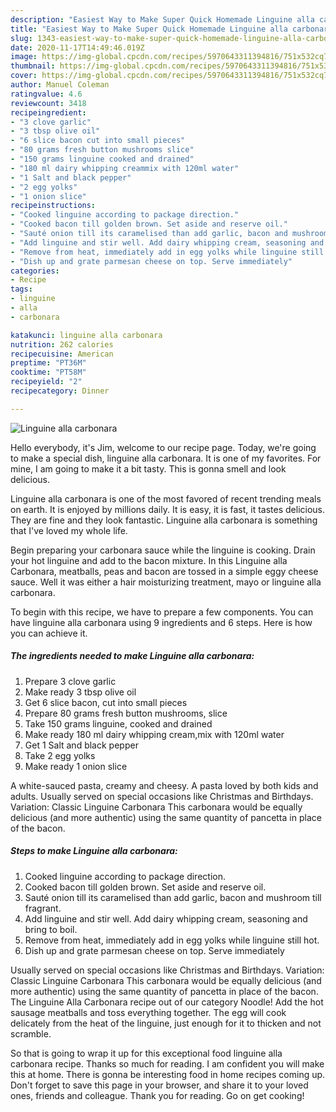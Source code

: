 ```yaml
---
description: "Easiest Way to Make Super Quick Homemade Linguine alla carbonara"
title: "Easiest Way to Make Super Quick Homemade Linguine alla carbonara"
slug: 1343-easiest-way-to-make-super-quick-homemade-linguine-alla-carbonara
date: 2020-11-17T14:49:46.019Z
image: https://img-global.cpcdn.com/recipes/5970643311394816/751x532cq70/linguine-alla-carbonara-recipe-main-photo.jpg
thumbnail: https://img-global.cpcdn.com/recipes/5970643311394816/751x532cq70/linguine-alla-carbonara-recipe-main-photo.jpg
cover: https://img-global.cpcdn.com/recipes/5970643311394816/751x532cq70/linguine-alla-carbonara-recipe-main-photo.jpg
author: Manuel Coleman
ratingvalue: 4.6
reviewcount: 3418
recipeingredient:
- "3 clove garlic"
- "3 tbsp olive oil"
- "6 slice bacon cut into small pieces"
- "80 grams fresh button mushrooms slice"
- "150 grams linguine cooked and drained"
- "180 ml dairy whipping creammix with 120ml water"
- "1 Salt and black pepper"
- "2 egg yolks"
- "1 onion slice"
recipeinstructions:
- "Cooked linguine according to package direction."
- "Cooked bacon till golden brown. Set aside and reserve oil."
- "Sauté onion till its caramelised than add garlic, bacon and mushroom till fragrant."
- "Add linguine and stir well. Add dairy whipping cream, seasoning and bring to boil."
- "Remove from heat, immediately add in egg yolks while linguine still hot."
- "Dish up and grate parmesan cheese on top. Serve immediately"
categories:
- Recipe
tags:
- linguine
- alla
- carbonara

katakunci: linguine alla carbonara 
nutrition: 262 calories
recipecuisine: American
preptime: "PT36M"
cooktime: "PT58M"
recipeyield: "2"
recipecategory: Dinner

---
```



![Linguine alla carbonara](https://img-global.cpcdn.com/recipes/5970643311394816/751x532cq70/linguine-alla-carbonara-recipe-main-photo.jpg)

Hello everybody, it's Jim, welcome to our recipe page. Today, we're going to make a special dish, linguine alla carbonara. It is one of my favorites. For mine, I am going to make it a bit tasty. This is gonna smell and look delicious.

Linguine alla carbonara is one of the most favored of recent trending meals on earth. It is enjoyed by millions daily. It is easy, it is fast, it tastes delicious. They are fine and they look fantastic. Linguine alla carbonara is something that I've loved my whole life.

Begin preparing your carbonara sauce while the linguine is cooking. Drain your hot linguine and add to the bacon mixture. In this Linguine alla Carbonara, meatballs, peas and bacon are tossed in a simple eggy cheese sauce. Well it was either a hair moisturizing treatment, mayo or linguine alla carbonara.


To begin with this recipe, we have to prepare a few components. You can have linguine alla carbonara using 9 ingredients and 6 steps. Here is how you can achieve it.

<!--inarticleads1-->

##### The ingredients needed to make Linguine alla carbonara:

1. Prepare 3 clove garlic
1. Make ready 3 tbsp olive oil
1. Get 6 slice bacon, cut into small pieces
1. Prepare 80 grams fresh button mushrooms, slice
1. Take 150 grams linguine, cooked and drained
1. Make ready 180 ml dairy whipping cream,mix with 120ml water
1. Get 1 Salt and black pepper
1. Take 2 egg yolks
1. Make ready 1 onion slice


A white-sauced pasta, creamy and cheesy. A pasta loved by both kids and adults. Usually served on special occasions like Christmas and Birthdays. Variation: Classic Linguine Carbonara This carbonara would be equally delicious (and more authentic) using the same quantity of pancetta in place of the bacon. 

<!--inarticleads2-->

##### Steps to make Linguine alla carbonara:

1. Cooked linguine according to package direction.
1. Cooked bacon till golden brown. Set aside and reserve oil.
1. Sauté onion till its caramelised than add garlic, bacon and mushroom till fragrant.
1. Add linguine and stir well. Add dairy whipping cream, seasoning and bring to boil.
1. Remove from heat, immediately add in egg yolks while linguine still hot.
1. Dish up and grate parmesan cheese on top. Serve immediately


Usually served on special occasions like Christmas and Birthdays. Variation: Classic Linguine Carbonara This carbonara would be equally delicious (and more authentic) using the same quantity of pancetta in place of the bacon. The Linguine Alla Carbonara recipe out of our category Noodle! Add the hot sausage meatballs and toss everything together. The egg will cook delicately from the heat of the linguine, just enough for it to thicken and not scramble. 

So that is going to wrap it up for this exceptional food linguine alla carbonara recipe. Thanks so much for reading. I am confident you will make this at home. There is gonna be interesting food in home recipes coming up. Don't forget to save this page in your browser, and share it to your loved ones, friends and colleague. Thank you for reading. Go on get cooking!
